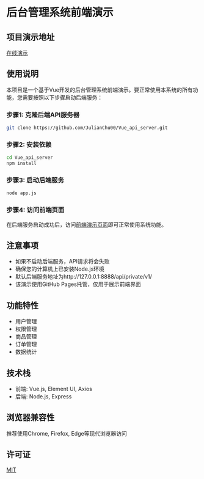 # 后台管理系统前端演示

## 项目演示地址

[在线演示](https://julianchu00.github.io/Backstage-management-project-demo/)

## 使用说明

本项目是一个基于Vue开发的后台管理系统前端演示。要正常使用本系统的所有功能，您需要按照以下步骤启动后端服务：

### 步骤1: 克隆后端API服务器

```bash
git clone https://github.com/JulianChu00/Vue_api_server.git
```

### 步骤2: 安装依赖

```bash
cd Vue_api_server
npm install
```

### 步骤3: 启动后端服务

```bash
node app.js
```

### 步骤4: 访问前端页面

在后端服务启动成功后，访问[前端演示页面](https://julianchu00.github.io/Backstage-management-project-demo/)即可正常使用系统功能。

## 注意事项

- 如果不启动后端服务，API请求将会失败
- 确保您的计算机上已安装Node.js环境
- 默认后端服务地址为http://127.0.0.1:8888/api/private/v1/
- 该演示使用GitHub Pages托管，仅用于展示前端界面

## 功能特性

- 用户管理
- 权限管理
- 商品管理
- 订单管理
- 数据统计

## 技术栈

- 前端: Vue.js, Element UI, Axios
- 后端: Node.js, Express

## 浏览器兼容性

推荐使用Chrome, Firefox, Edge等现代浏览器访问

## 许可证

[MIT](LICENSE)
